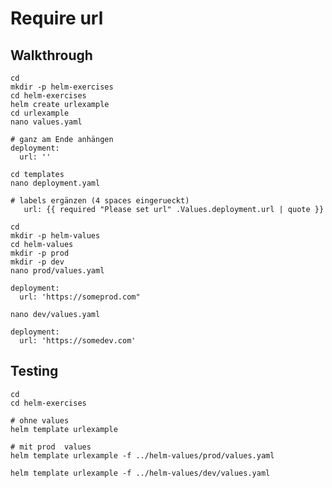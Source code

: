 # Require url 

## Walkthrough 

```
cd
mkdir -p helm-exercises
cd helm-exercises
helm create urlexample
cd urlexample
nano values.yaml
```

```
# ganz am Ende anhängen 
deployment:
  url: ''
```

```
cd templates
nano deployment.yaml
```

```
# labels ergänzen (4 spaces eingerueckt)
   url: {{ required "Please set url" .Values.deployment.url | quote }}
```

```
cd
mkdir -p helm-values
cd helm-values
mkdir -p prod
mkdir -p dev
nano prod/values.yaml
```

```
deployment:
  url: 'https://someprod.com"
```

```
nano dev/values.yaml
```

```
deployment:
  url: 'https://somedev.com'
```

## Testing 

```
cd
cd helm-exercises
```

```
# ohne values 
helm template urlexample
```

```
# mit prod  values
helm template urlexample -f ../helm-values/prod/values.yaml
```

```
helm template urlexample -f ../helm-values/dev/values.yaml
```


